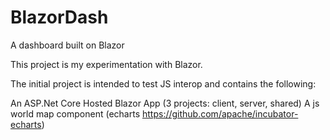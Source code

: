 # BlazorDash
A dashboard built on Blazor

This project is my experimentation with Blazor.

The initial project is intended to test JS interop and contains the following:

An ASP.Net Core Hosted Blazor App (3 projects: client, server, shared)
A js world map component (echarts https://github.com/apache/incubator-echarts) 
